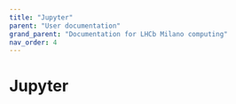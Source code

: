 ```yaml
---
title: "Jupyter"
parent: "User documentation"
grand_parent: "Documentation for LHCb Milano computing"
nav_order: 4
---
```


# Jupyter
